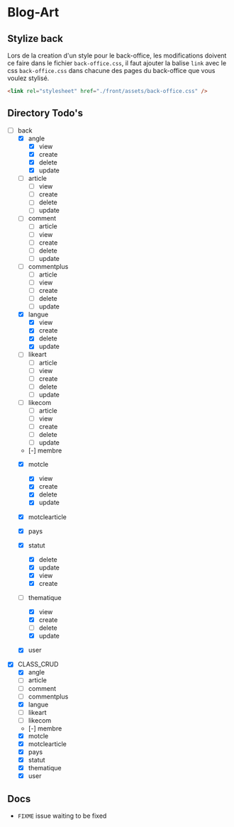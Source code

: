 # Blog-Art

## Stylize back

Lors de la creation d'un style pour le back-office, les modifications doivent ce faire dans le fichier `back-office.css`, il faut ajouter la balise `link` avec le css `back-office.css` dans chacune des pages du back-office que vous voulez stylisé.

```html
<link rel="stylesheet" href="./front/assets/back-office.css" />
```

## Directory Todo's

- [ ] back
  - [x] angle
    - [X] view
    - [X] create
    - [X] delete
    - [x] update
  - [ ] article
    - [ ] view
    - [ ] create
    - [ ] delete
    - [ ] update
  - [ ] comment
    - [ ] article
    - [ ] view
    - [ ] create
    - [ ] delete
    - [ ] update
  - [ ] commentplus
    - [ ] article
    - [ ] view
    - [ ] create
    - [ ] delete
    - [ ] update
  - [x] langue
    - [x] view
    - [x] create
    - [x] delete
    - [x] update
  - [ ] likeart
    - [ ] article
    - [ ] view
    - [ ] create
    - [ ] delete
    - [ ] update
  - [ ] likecom
    - [ ] article
    - [ ] view
    - [ ] create
    - [ ] delete
    - [ ] update
  - [-] membre
  - [x] motcle
    - [x] view
    - [x] create
    - [x] delete
    - [x] update
  - [x] motclearticle
  - [x] pays
  - [x] statut
    - [x] delete
    - [x] update
    - [x] view
    - [x] create
  - [ ] thematique
    - [x] view
    - [x] create
    - [ ] delete
    - [x] update
  - [x] user

  
  
  
  

  

- [x] CLASS_CRUD
  - [x] angle
  - [ ] article
  - [ ] comment
  - [ ] commentplus
  - [x] langue
  - [ ] likeart
  - [ ] likecom
  - [-] membre
  - [x] motcle
  - [x] motclearticle
  - [x] pays
  - [x] statut
  - [x] thematique
  - [x] user

## Docs

- `FIXME` issue waiting to be fixed
